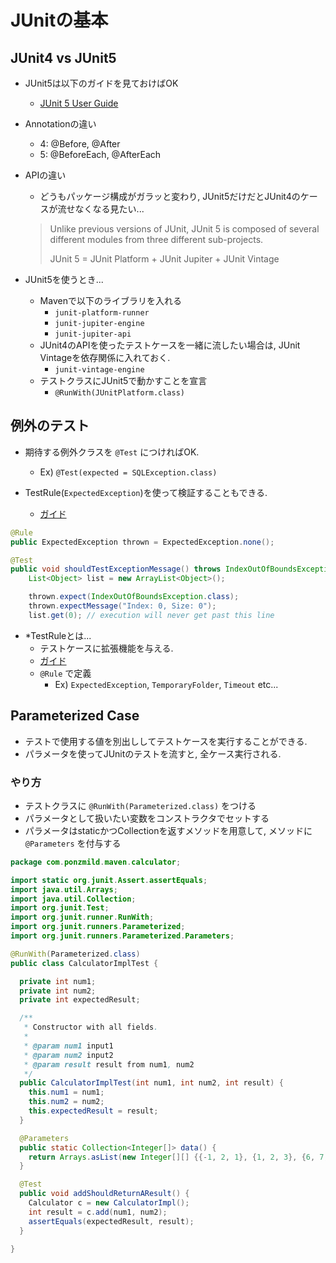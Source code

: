 # JUnitの基本

## JUnit4 vs JUnit5

- JUnit5は以下のガイドを見ておけばOK
  - [JUnit 5 User Guide](https://junit.org/junit5/docs/current/user-guide/)

- Annotationの違い
  - 4: @Before, @After
  - 5: @BeforeEach, @AfterEach

- APIの違い
  - どうもパッケージ構成がガラッと変わり, JUnit5だけだとJUnit4のケースが流せなくなる見たい...
  > Unlike previous versions of JUnit, JUnit 5 is composed of several different modules from three different sub-projects.
  > 
  > JUnit 5 = JUnit Platform + JUnit Jupiter + JUnit Vintage

- JUnit5を使うとき...
  - Mavenで以下のライブラリを入れる
    - `junit-platform-runner`
    - `junit-jupiter-engine`
    - `junit-jupiter-api`
  - JUnit4のAPIを使ったテストケースを一緒に流したい場合は, JUnit Vintageを依存関係に入れておく.
    - `junit-vintage-engine`
  - テストクラスにJUnit5で動かすことを宣言
    - `@RunWith(JUnitPlatform.class)`

## 例外のテスト

- 期待する例外クラスを `@Test` につければOK.
  - Ex) `@Test(expected = SQLException.class)`

- TestRule(`ExpectedException`)を使って検証することもできる.
  - [ガイド](https://github.com/junit-team/junit4/wiki/exception-testing)

```java
@Rule
public ExpectedException thrown = ExpectedException.none();

@Test
public void shouldTestExceptionMessage() throws IndexOutOfBoundsException {
    List<Object> list = new ArrayList<Object>();

    thrown.expect(IndexOutOfBoundsException.class);
    thrown.expectMessage("Index: 0, Size: 0");
    list.get(0); // execution will never get past this line
```

- *TestRuleとは...
  - テストケースに拡張機能を与える.
  - [ガイド](https://junit.org/junit4/javadoc/4.12/org/junit/rules/TestRule.html)
  - `@Rule` で定義
    - Ex) `ExpectedException`, `TemporaryFolder`, `Timeout` etc...

## Parameterized Case

- テストで使用する値を別出ししてテストケースを実行することができる.
- パラメータを使ってJUnitのテストを流すと, 全ケース実行される.

### やり方

- テストクラスに `@RunWith(Parameterized.class)` をつける
- パラメータとして扱いたい変数をコンストラクタでセットする
- パラメータはstaticかつCollectionを返すメソッドを用意して, メソッドに `@Parameters` を付与する

```java
package com.ponzmild.maven.calculator;

import static org.junit.Assert.assertEquals;
import java.util.Arrays;
import java.util.Collection;
import org.junit.Test;
import org.junit.runner.RunWith;
import org.junit.runners.Parameterized;
import org.junit.runners.Parameterized.Parameters;

@RunWith(Parameterized.class)
public class CalculatorImplTest {

  private int num1;
  private int num2;
  private int expectedResult;

  /**
   * Constructor with all fields.
   * 
   * @param num1 input1
   * @param num2 input2
   * @param result result from num1, num2
   */
  public CalculatorImplTest(int num1, int num2, int result) {
    this.num1 = num1;
    this.num2 = num2;
    this.expectedResult = result;
  }

  @Parameters
  public static Collection<Integer[]> data() {
    return Arrays.asList(new Integer[][] {{-1, 2, 1}, {1, 2, 3}, {6, 7, 13}});
  }

  @Test
  public void addShouldReturnAResult() {
    Calculator c = new CalculatorImpl();
    int result = c.add(num1, num2);
    assertEquals(expectedResult, result);
  }

}
```